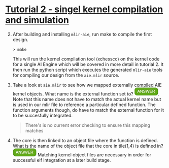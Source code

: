 # <ins>Tutorial 2 - singel kernel compilation and simulation</ins>


2. After building and installing `mlir-aie`, run make to compile the first design.
    ```
    > make
    ```
    This will run the kernel compilation tool (xchesscc) on the kernel code for a single AI Engine which will be covered in more detail in tutorial 2. It then run the python script which executes the generated `mlir-aie` tools for compiling our design from the `aie.mlir` source.
    
3. Take a look at `aie.mlir` to see how we mapped externally compiled AIE kernel objects. What name is the external function set to? <img src="../images/answer1.jpg" title="extern_kernel" height=25>. Note that this name does not have to match the actual kernel name but is used in our mlir file to reference a particular defined function. The function arguments though, do have to match the external function for it to be succesfully integrated.
    > There's is no current error checking to ensure this mapping matches

4. The core is then linked to an object file where the function is defined. What is the name of the object file that the core in tile(1,4) is defined in? <img src="../images/answer1.jpg" title="kernel.o" height=25> Matching kernel object files are necessary in order for successful elf integration at a later build stage. 
